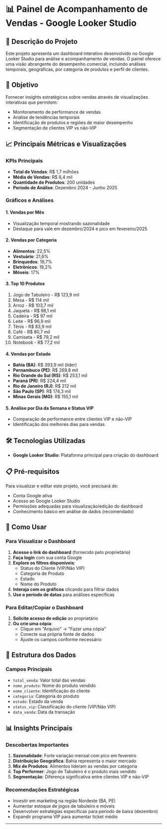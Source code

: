 # 📊 Painel de Acompanhamento de Vendas - Google Looker Studio

## 📝 Descrição do Projeto

Este projeto apresenta um dashboard interativo desenvolvido no Google Looker Studio para análise e acompanhamento de vendas. O painel oferece uma visão abrangente do desempenho comercial, incluindo análises temporais, geográficas, por categoria de produtos e perfil de clientes.

## 🎯 Objetivo

Fornecer insights estratégicos sobre vendas através de visualizações interativas que permitem:
- Monitoramento de performance de vendas
- Análise de tendências temporais
- Identificação de produtos e regiões de maior desempenho
- Segmentação de clientes VIP vs não-VIP

## 📈 Principais Métricas e Visualizações

### KPIs Principais
- **Total de Vendas**: R$ 1,7 milhões
- **Média de Vendas**: R$ 8,4 mil
- **Quantidade de Produtos**: 200 unidades
- **Período de Análise**: Dezembro 2024 - Junho 2025

### Gráficos e Análises

#### 1. **Vendas por Mês**
- Visualização temporal mostrando sazonalidade
- Destaque para vale em dezembro/2024 e pico em fevereiro/2025

#### 2. **Vendas por Categoria**
- **Alimentos**: 22,5%
- **Vestuário**: 21,6%
- **Brinquedos**: 19,7%
- **Eletrônicos**: 19,2%
- **Móveis**: 17%

#### 3. **Top 10 Produtos**
1. Jogo de Tabuleiro - R$ 123,9 mil
2. Mesa - R$ 114 mil
3. Arroz - R$ 103,7 mil
4. Jaqueta - R$ 98,1 mil
5. Cadeira - R$ 97 mil
6. Leite - R$ 96,9 mil
7. Tênis - R$ 83,9 mil
8. Café - R$ 80,7 mil
9. Camiseta - R$ 79,2 mil
10. Notebook - R$ 77,2 mil

#### 4. **Vendas por Estado**
- **Bahia (BA)**: R$ 393,9 mil (líder)
- **Pernambuco (PE)**: R$ 269,8 mil
- **Rio Grande do Sul (RS)**: R$ 253,1 mil
- **Paraná (PR)**: R$ 224,4 mil
- **Rio de Janeiro (RJ)**: R$ 212 mil
- **São Paulo (SP)**: R$ 174,3 mil
- **Minas Gerais (MG)**: R$ 155,1 mil

#### 5. **Análise por Dia da Semana e Status VIP**
- Comparação de performance entre clientes VIP e não-VIP
- Identificação dos melhores dias para vendas

## 🛠️ Tecnologias Utilizadas

- **Google Looker Studio**: Plataforma principal para criação do dashboard

## 📋 Pré-requisitos

Para visualizar e editar este projeto, você precisará de:

- Conta Google ativa
- Acesso ao Google Looker Studio
- Permissões adequadas para visualização/edição do dashboard
- Conhecimento básico em análise de dados (recomendado)

## 🚀 Como Usar

### Para Visualizar o Dashboard

1. **Acesse o link do dashboard** (fornecido pelo proprietário)
2. **Faça login** com sua conta Google
3. **Explore os filtros disponíveis**:
   - Status do Cliente (VIP/Não VIP)
   - Categoria de Produto
   - Estado
   - Nome do Produto
4. **Interaja com os gráficos** clicando para filtrar dados
5. **Use o período de datas** para análises específicas

### Para Editar/Copiar o Dashboard

1. **Solicite acesso de edição** ao proprietário
2. **Ou crie uma cópia**:
   - Clique em "Arquivo" → "Fazer uma cópia"
   - Conecte sua própria fonte de dados
   - Ajuste os campos conforme necessário

## 🔧 Estrutura dos Dados

### Campos Principais
- `total_venda`: Valor total das vendas
- `nome_produto`: Nome do produto vendido
- `nome_cliente`: Identificação do cliente
- `categoria`: Categoria do produto
- `estado`: Estado da venda
- `status_vip`: Classificação do cliente (VIP/Não VIP)
- `data_venda`: Data da transação

## 📊 Insights Principais

### Descobertas Importantes
1. **Sazonalidade**: Forte variação mensal com pico em fevereiro
2. **Distribuição Geográfica**: Bahia representa o maior mercado
3. **Mix de Produtos**: Alimentos lideram as vendas por categoria
4. **Top Performer**: Jogo de Tabuleiro é o produto mais vendido
5. **Segmentação**: Diferença significativa entre clientes VIP e não-VIP

### Recomendações Estratégicas
- Investir em marketing na região Nordeste (BA, PE)
- Aumentar estoque de jogos de tabuleiro e móveis
- Desenvolver estratégias específicas para período de baixa (dezembro)
- Expandir programa VIP para aumentar ticket médio

---